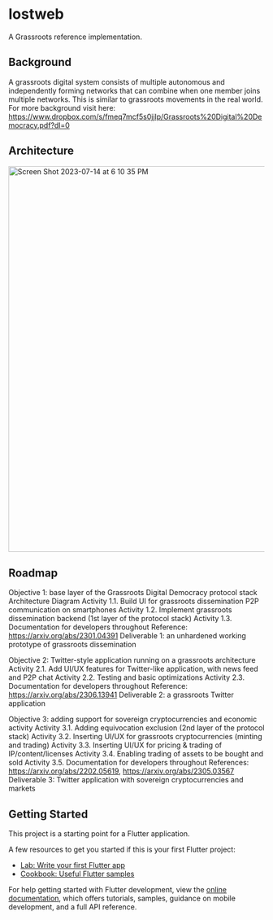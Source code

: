 # lostweb

A Grassroots reference implementation. 

## Background

A grassroots digital system consists of multiple autonomous and independently forming networks that can combine when one member joins multiple networks. This is similar to grassroots movements in the real world. For more background visit here: https://www.dropbox.com/s/fmeq7mcf5s0jjlp/Grassroots%20Digital%20Democracy.pdf?dl=0 

## Architecture

<img width="758" alt="Screen Shot 2023-07-14 at 6 10 35 PM" src="https://github.com/ski/lostweb/assets/6710918/adc4b381-416e-46ea-bc4c-77141735c7e7">

## Roadmap

Objective 1: base layer of the Grassroots Digital Democracy protocol stack Architecture Diagram 
Activity 1.1. Build UI for grassroots dissemination P2P communication on smartphones
Activity 1.2. Implement grassroots dissemination backend (1st layer of the protocol stack)
Activity 1.3. Documentation for developers throughout
Reference: https://arxiv.org/abs/2301.04391
Deliverable 1: an unhardened working prototype of grassroots dissemination

Objective 2: Twitter-style application running on a grassroots architecture
Activity 2.1. Add UI/UX features for Twitter-like application, with news feed and P2P chat
Activity 2.2. Testing and basic optimizations
Activity 2.3. Documentation for developers throughout
Reference: https://arxiv.org/abs/2306.13941 
Deliverable 2: a grassroots Twitter application

Objective 3: adding support for sovereign cryptocurrencies and economic activity
Activity 3.1. Adding equivocation exclusion (2nd layer of the protocol stack)
Activity 3.2. Inserting UI/UX for grassroots cryptocurrencies (minting and trading)
Activity 3.3. Inserting UI/UX for pricing & trading of IP/content/licenses
Activity 3.4. Enabling trading of assets to be bought and sold 
Activity 3.5. Documentation for developers throughout
References: https://arxiv.org/abs/2202.05619, https://arxiv.org/abs/2305.03567 
Deliverable 3: Twitter application with sovereign cryptocurrencies and markets

## Getting Started

This project is a starting point for a Flutter application.

A few resources to get you started if this is your first Flutter project:

- [Lab: Write your first Flutter app](https://docs.flutter.dev/get-started/codelab)
- [Cookbook: Useful Flutter samples](https://docs.flutter.dev/cookbook)

For help getting started with Flutter development, view the
[online documentation](https://docs.flutter.dev/), which offers tutorials,
samples, guidance on mobile development, and a full API reference.
